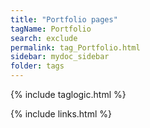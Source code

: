```yaml
---
title: "Portfolio pages"
tagName: Portfolio
search: exclude
permalink: tag_Portfolio.html
sidebar: mydoc_sidebar
folder: tags
---
```

{% include taglogic.html %}

{% include links.html %}
